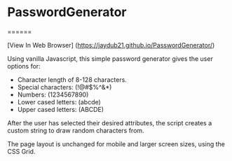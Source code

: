 # PasswordGenerator
======

[View In Web Browser] (https://jaydub21.github.io/PasswordGenerator/)


Using vanilla Javascript, this simple password generator gives the user options for:

* Character length of 8-128 characters.
* Special characters: (!@#$%^&*)
* Numbers: (1234567890)
* Lower cased letters: (abcde)
* Upper cased letters: (ABCDE)

After the user has selected their desired attributes, the script creates a custom string to draw random characters from.



The page layout is unchanged for mobile and larger screen sizes, using the CSS Grid.